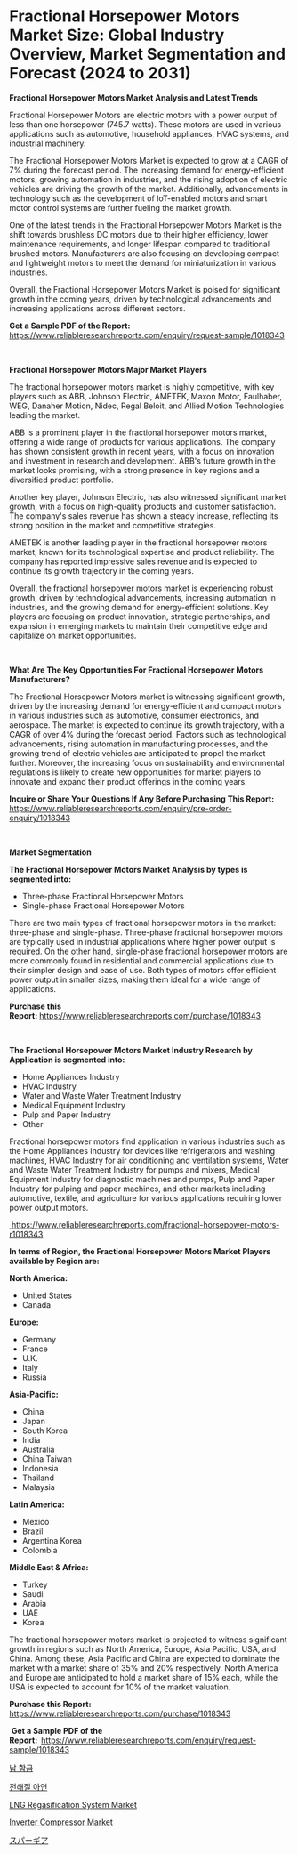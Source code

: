 <p><h1>Fractional Horsepower Motors Market Size: Global Industry Overview, Market Segmentation and Forecast (2024 to 2031)</h1></p><p><strong>Fractional Horsepower Motors Market Analysis and Latest Trends</strong></p>
<p><p>Fractional Horsepower Motors are electric motors with a power output of less than one horsepower (745.7 watts). These motors are used in various applications such as automotive, household appliances, HVAC systems, and industrial machinery.</p><p>The Fractional Horsepower Motors Market is expected to grow at a CAGR of 7% during the forecast period. The increasing demand for energy-efficient motors, growing automation in industries, and the rising adoption of electric vehicles are driving the growth of the market. Additionally, advancements in technology such as the development of IoT-enabled motors and smart motor control systems are further fueling the market growth.</p><p>One of the latest trends in the Fractional Horsepower Motors Market is the shift towards brushless DC motors due to their higher efficiency, lower maintenance requirements, and longer lifespan compared to traditional brushed motors. Manufacturers are also focusing on developing compact and lightweight motors to meet the demand for miniaturization in various industries.</p><p>Overall, the Fractional Horsepower Motors Market is poised for significant growth in the coming years, driven by technological advancements and increasing applications across different sectors.</p></p>
<p><strong>Get a Sample PDF of the Report:&nbsp;</strong> <a href="https://www.reliableresearchreports.com/enquiry/request-sample/1018343">https://www.reliableresearchreports.com/enquiry/request-sample/1018343</a></p>
<p>&nbsp;</p>
<p><strong>Fractional Horsepower Motors Major Market Players</strong></p>
<p><p>The fractional horsepower motors market is highly competitive, with key players such as ABB, Johnson Electric, AMETEK, Maxon Motor, Faulhaber, WEG, Danaher Motion, Nidec, Regal Beloit, and Allied Motion Technologies leading the market.</p><p>ABB is a prominent player in the fractional horsepower motors market, offering a wide range of products for various applications. The company has shown consistent growth in recent years, with a focus on innovation and investment in research and development. ABB's future growth in the market looks promising, with a strong presence in key regions and a diversified product portfolio.</p><p>Another key player, Johnson Electric, has also witnessed significant market growth, with a focus on high-quality products and customer satisfaction. The company's sales revenue has shown a steady increase, reflecting its strong position in the market and competitive strategies.</p><p>AMETEK is another leading player in the fractional horsepower motors market, known for its technological expertise and product reliability. The company has reported impressive sales revenue and is expected to continue its growth trajectory in the coming years.</p><p>Overall, the fractional horsepower motors market is experiencing robust growth, driven by technological advancements, increasing automation in industries, and the growing demand for energy-efficient solutions. Key players are focusing on product innovation, strategic partnerships, and expansion in emerging markets to maintain their competitive edge and capitalize on market opportunities.</p></p>
<p>&nbsp;</p>
<p><strong>What Are The Key Opportunities For Fractional Horsepower Motors Manufacturers?</strong></p>
<p><p>The Fractional Horsepower Motors market is witnessing significant growth, driven by the increasing demand for energy-efficient and compact motors in various industries such as automotive, consumer electronics, and aerospace. The market is expected to continue its growth trajectory, with a CAGR of over 4% during the forecast period. Factors such as technological advancements, rising automation in manufacturing processes, and the growing trend of electric vehicles are anticipated to propel the market further. Moreover, the increasing focus on sustainability and environmental regulations is likely to create new opportunities for market players to innovate and expand their product offerings in the coming years.</p></p>
<p><strong>Inquire or Share Your Questions If Any Before Purchasing This Report:</strong> <a href="https://www.reliableresearchreports.com/enquiry/pre-order-enquiry/1018343">https://www.reliableresearchreports.com/enquiry/pre-order-enquiry/1018343</a></p>
<p>&nbsp;</p>
<p><strong>Market Segmentation</strong></p>
<p><strong>The Fractional Horsepower Motors Market Analysis by types is segmented into:</strong></p>
<p><ul><li>Three-phase Fractional Horsepower Motors</li><li>Single-phase Fractional Horsepower Motors</li></ul></p>
<p><p>There are two main types of fractional horsepower motors in the market: three-phase and single-phase. Three-phase fractional horsepower motors are typically used in industrial applications where higher power output is required. On the other hand, single-phase fractional horsepower motors are more commonly found in residential and commercial applications due to their simpler design and ease of use. Both types of motors offer efficient power output in smaller sizes, making them ideal for a wide range of applications.</p></p>
<p><strong>Purchase this Report:&nbsp;</strong><a href="https://www.reliableresearchreports.com/purchase/1018343">https://www.reliableresearchreports.com/purchase/1018343</a></p>
<p>&nbsp;</p>
<p><strong>The Fractional Horsepower Motors Market Industry Research by Application is segmented into:</strong></p>
<p><ul><li>Home Appliances Industry</li><li>HVAC Industry</li><li>Water and Waste Water Treatment Industry</li><li>Medical Equipment Industry</li><li>Pulp and Paper Industry</li><li>Other</li></ul></p>
<p><p>Fractional horsepower motors find application in various industries such as the Home Appliances Industry for devices like refrigerators and washing machines, HVAC Industry for air conditioning and ventilation systems, Water and Waste Water Treatment Industry for pumps and mixers, Medical Equipment Industry for diagnostic machines and pumps, Pulp and Paper Industry for pulping and paper machines, and other markets including automotive, textile, and agriculture for various applications requiring lower power output motors.</p></p>
<p><a href="https://www.reliableresearchreports.com/fractional-horsepower-motors-r1018343">&nbsp;https://www.reliableresearchreports.com/fractional-horsepower-motors-r1018343</a></p>
<p><strong>In terms of Region, the Fractional Horsepower Motors Market Players available by Region are:</strong></p>
<p>
    <p> <strong> North America: </strong>
        <ul>
            <li>United States</li>
            <li>Canada</li>
        </ul>
        </p> 
    <p> <strong> Europe: </strong>
        <ul>
            <li>Germany</li>
            <li>France</li>
            <li>U.K.</li>
            <li>Italy</li>
            <li>Russia</li>
        </ul>
        </p> 
    <p> <strong> Asia-Pacific: </strong>
        <ul>
            <li>China</li>
            <li>Japan</li>
            <li>South Korea</li>
            <li>India</li>
            <li>Australia</li>
            <li>China Taiwan</li>
            <li>Indonesia</li>
            <li>Thailand</li>
            <li>Malaysia</li>
        </ul>
        </p> 
    <p> <strong> Latin America: </strong>
        <ul>
            <li>Mexico</li>
            <li>Brazil</li>
            <li>Argentina Korea</li>
            <li>Colombia</li>
        </ul>
        </p> 
    <p> <strong> Middle East & Africa: </strong>
        <ul>
            <li>Turkey</li>
            <li>Saudi</li>
            <li>Arabia</li>
            <li>UAE</li>
            <li>Korea</li>
        </ul>
    </p>
    </p>
<p><p>The fractional horsepower motors market is projected to witness significant growth in regions such as North America, Europe, Asia Pacific, USA, and China. Among these, Asia Pacific and China are expected to dominate the market with a market share of 35% and 20% respectively. North America and Europe are anticipated to hold a market share of 15% each, while the USA is expected to account for 10% of the market valuation.</p></p>
<p><strong>Purchase this Report: </strong><a href="https://www.reliableresearchreports.com/purchase/1018343">https://www.reliableresearchreports.com/purchase/1018343</a></p>
<p>&nbsp;<strong>Get a Sample PDF of the Report:&nbsp;&nbsp;</strong><a href="https://www.reliableresearchreports.com/enquiry/request-sample/1018343">https://www.reliableresearchreports.com/enquiry/request-sample/1018343</a></p>
<p><strong></strong></p>
<p><p><a href="https://github.com/wallacBahrtyinger567686/Market-Research-Report-List-1/blob/main/527948532615.md">납 합금</a></p><p><a href="https://github.com/WilburKihn5676/Market-Research-Report-List-1/blob/main/296056732614.md">전해질 아연</a></p><p><a href="https://github.com/Whitneyboyettebo9kiw7yr13/Market-Research-Report-List-2/blob/main/lng-regasification-system-market.md">LNG Regasification System Market</a></p><p><a href="https://github.com/PeterParrish5/Market-Research-Report-List-4/blob/main/inverter-compressor-market.md">Inverter Compressor Market</a></p><p><a href="https://github.com/kegley4963/Market-Research-Report-List-1/blob/main/909855935619.md">スパーギア</a></p></p>